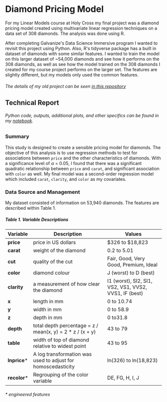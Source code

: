 # Diamond Pricing Model

For my Linear Models course at Holy Cross my final project was a diamond pricing
model created using multivariate linear regression techniques on a data set of 
308 diamonds. The analysis was done using R. 

After completing Galvanize's Data Science Immersive program I wanted to revisit
this project using Python. Also, R's tidyverse package has a built in dataset
of diamonds with some similar features. I wanted to train the model on this 
larger dataset of ~54,000 diamonds and see how it performs on the 308 diamonds,
as well as see how the model trained on the 308 diamonds I created for my course
project performs on the larger set. The features are slightly different, but my 
models only used the common features. 

###### The details of my old project can be seen [in this repository](https://github.com/benedictaquino/r-diamond-project)

## Technical Report
###### Python code, outputs, additional plots, and other specifics can be found in my [notebook](notebooks/linearmodels.ipynb).

### Summary

This study is designed to create a sensible pricing model for diamonds. The objective of this analysis is to use regression methods to test for associations between `price` and the other characteristics of diamonds. With a significance level of *α* = 0.05, I found that there was a significant quadratic relationship between `price` and `carat`, and significant association with `color` as well. My final model was a second-order regression model which included `carat`, `clarity`, and `color` as my covariates.

### Data Source and Management

My dataset consisted of information on 53,940 diamonds. The features are described within Table 1.

##### Table 1. Variable Descriptions

| Variable  |    Description       |Values|
|:----------|----------------------|------------------------|
|**price**|price in US dollars|$326 to $18,823|
|**carat**|weight of the diamond|0.2 to 5.01|
|**cut**|quality of the cut|Fair, Good, Very Good, Premium, Ideal|
|**color**|diamond colour|J (worst) to D (best)|
|**clarity**|a measurement of how clear the diamond|I1 (worst), SI2, SI1, VS2, VS1, VVS2, VVS1, IF (best)|
|**x**|length in mm|0 to 10.74|
|**y**|width in mm |0 to 58.9|
|**z**|depth in mm |0 to31.8|
|**depth**|total depth percentage = z / mean(x, y) = 2 * z / (x + y)|43 to 79|
|**table**|width of top of diamond relative to widest point|43 to 95|
|**lnprice***|A log transformation was used to adjust for homoscedasticity|ln(326) to ln(18,823)|
|**recolor***|Regrouping of the color variable|DE, FG, H, I, J|
###### * engineered features